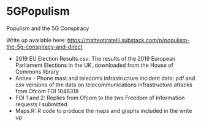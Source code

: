 # 5GPopulism
Populism and the 5G Conspiracy

Write up available here: https://matteotiratelli.substack.com/p/populism-the-5g-conspiracy-and-direct

* 2019 EU Election Results.csv: The results of the 2019 European Parliament Elections in the UK, downloaded from the House of Commons library
* Annex - Phone mast and telecoms infrastructure incident data: pdf and csv versions of the data on telecommunications infrastructure attacks from Ofcom FOI 1046318
* FOI 1 and 2: Replies from Ofcom to the two Freedom of Information requests I submitted
* Maps.R: R code to produce the maps and graphs included in the write up

